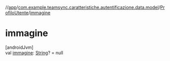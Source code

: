 //[app](../../../index.md)/[com.example.teamsync.caratteristiche.autentificazione.data.model](../index.md)/[ProfiloUtente](index.md)/[immagine](immagine.md)

# immagine

[androidJvm]\
val [immagine](immagine.md): [String](https://kotlinlang.org/api/latest/jvm/stdlib/kotlin/-string/index.html)? = null
